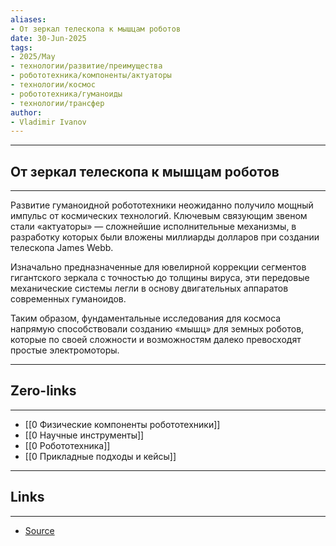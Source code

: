 ```yaml
---
aliases: 
- От зеркал телескопа к мышцам роботов 
date: 30-Jun-2025
tags:
- 2025/May
- технологии/развитие/преимущества
- робототехника/компоненты/актуаторы
- технологии/космос
- робототехника/гуманоиды
- технологии/трансфер
author:
- Vladimir Ivanov
---
```

-----
##  От зеркал телескопа к мышцам роботов 
-----
Развитие гуманоидной робототехники неожиданно получило мощный импульс от космических технологий. Ключевым связующим звеном стали «актуаторы» — сложнейшие исполнительные механизмы, в разработку которых были вложены миллиарды долларов при создании телескопа James Webb.

Изначально предназначенные для ювелирной коррекции сегментов гигантского зеркала с точностью до толщины вируса, эти передовые механические системы легли в основу двигательных аппаратов современных гуманоидов. 

Таким образом, фундаментальные исследования для космоса напрямую способствовали созданию «мышц» для земных роботов, которые по своей сложности и возможностям далеко превосходят простые электромоторы.

---
## Zero-links
---
- [[0 Физические компоненты робототехники]]
- [[0 Научные инструменты]]
- [[0 Робототехника]]
- [[0 Прикладные подходы и кейсы]]

---
## Links
---
- [Source](https://t.me/turboproject/1684)